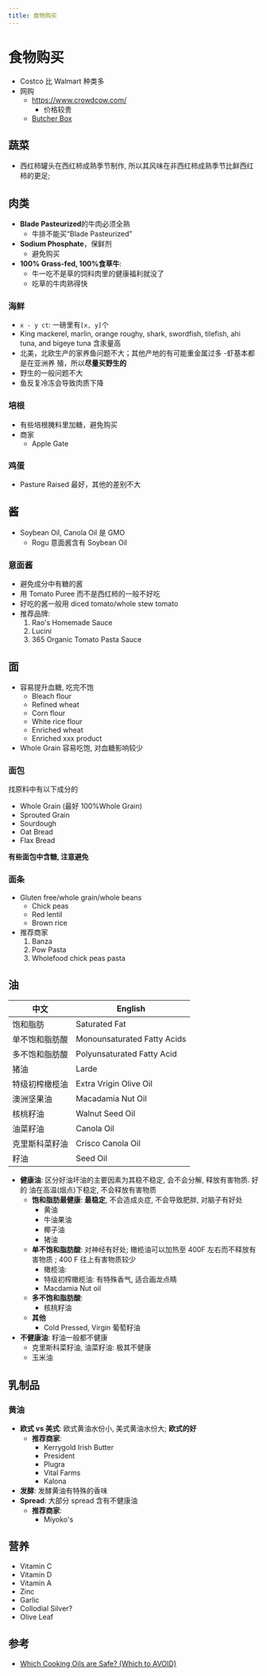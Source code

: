 ```yaml
---
title: 食物购买
---
```


# 食物购买

- Costco 比 Walmart 种类多
- 网购
  - https://www.crowdcow.com/
    - 价格较贵
  - [Butcher Box](https://www.butcherbox.com/)

## 蔬菜

- 西红柿罐头在西红柿成熟季节制作, 所以其风味在非西红柿成熟季节比鲜西红柿的更足;

## 肉类

- **Blade Pasteurized**的牛肉必须全熟
  - 牛排不能买“Blade Pasteurized”
- **Sodium Phosphate**，保鲜剂
  - 避免购买
- **100% Grass-fed, 100%食草牛**:
  - 牛一吃不是草的饲料肉里的健康福利就没了
  - 吃草的牛肉熟得快

### 海鲜

- `x - y ct`: 一磅里有`[x, y]`个
- King mackerel, marlin, orange roughy, shark, swordfish, tilefish, ahi tuna,
  and bigeye tuna 含汞量高
- 北美，北欧生产的家养鱼问题不大；其他产地的有可能重金属过多 -虾基本都是在亚洲养
  殖，所以**尽量买野生的**
- 野生的一般问题不大
- 鱼反复冷冻会导致肉质下降

### 培根

- 有些培根腌料里加糖，避免购买
- 商家
  - Apple Gate

### 鸡蛋

- Pasture Raised 最好，其他的差别不大

## 酱

- Soybean Oil, Canola Oil 是 GMO
  - Rogu 意面酱含有 Soybean Oil

### 意面酱

- 避免成分中有糖的酱
- 用 Tomato Puree 而不是西红柿的一般不好吃
- 好吃的酱一般用 diced tomato/whole stew tomato
- 推荐品牌:
  1. Rao's Homemade Sauce
  2. Lucini
  3. 365 Organic Tomato Pasta Sauce

## 面

- 容易提升血糖, 吃完不饱
  - Bleach flour
  - Refined wheat
  - Corn flour
  - White rice flour
  - Enriched wheat
  - Enriched xxx product
- Whole Grain 容易吃饱, 对血糖影响较少

### 面包

找原料中有以下成分的

- Whole Grain (最好 100%Whole Grain)
- Sprouted Grain
- Sourdough
- Oat Bread
- Flax Bread

**有些面包中含糖, 注意避免**

### 面条

- Gluten free/whole grain/whole beans
  - Chick peas
  - Red lentil
  - Brown rice
- 推荐商家
  1. Banza
  2. Pow Pasta
  3. Wholefood chick peas pasta

## 油

| 中文           | English                     |
| -------------- | --------------------------- |
| 饱和脂肪       | Saturated Fat               |
| 单不饱和脂肪酸 | Monounsaturated Fatty Acids |
| 多不饱和脂肪酸 | Polyunsaturated Fatty Acid  |
| 猪油           | Larde                       |
| 特级初榨橄榄油 | Extra Vrigin Olive Oil      |
| 澳洲坚果油     | Macadamia Nut Oil           |
| 核桃籽油       | Walnut Seed Oil             |
| 油菜籽油       | Canola Oil                  |
| 克里斯科菜籽油 | Crisco Canola Oil           |
| 籽油           | Seed Oil                    |

- **健康油**: 区分好油坏油的主要因素为其稳不稳定, 会不会分解, 释放有害物质. 好的
  油在高温(烟点)下稳定, 不会释放有害物质
  - **饱和脂肪最健康**: **最稳定**, 不会造成炎症, 不会导致肥胖, 对脑子有好处
    - 黄油
    - 牛油果油
    - 椰子油
    - 猪油
  - **单不饱和脂肪酸**: 对神经有好处; 橄榄油可以加热至 400F 左右而不释放有害物质
    ; 400 F 往上有害物质较少
    - 橄榄油:
    - 特级初榨橄榄油: 有特殊香气, 适合画龙点睛
    - Macdamia Nut oil
  - **多不饱和脂肪酸**:
    - 核桃籽油
  - **其他**
    - Cold Pressed, Virgin 葡萄籽油
- **不健康油**: 籽油一般都不健康
  - 克里斯科菜籽油, 油菜籽油: 极其不健康
  - 玉米油

## 乳制品

### 黄油

- **欧式 vs 美式**: 欧式黄油水份小, 美式黄油水份大; **欧式的好**
  - **推荐商家**:
    - Kerrygold Irish Butter
    - President
    - Plugra
    - Vital Farms
    - Kalona
- **发酵**: 发酵黄油有特殊的香味
- **Spread**: 大部分 spread 含有不健康油
  - **推荐商家**:
    - Miyoko's

## 营养

- Vitamin C
- Vitamin D
- Vitamin A
- Zinc
- Garlic
- Collodial Silver?
- Olive Leaf

## 参考

- [Which Cooking Oils are Safe? (Which to AVOID)](https://www.youtube.com/watch?v=6j60t0juXeQ)
